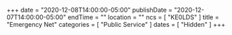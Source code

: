 +++
date = "2020-12-08T14:00:00-05:00"
publishDate = "2020-12-07T14:00:00-05:00"
endTime = ""
location = ""
ncs = [ "KE0LDS" ]
title = "Emergency Net"
categories = [ "Public Service" ]
dates = [ "Hidden" ]
+++

